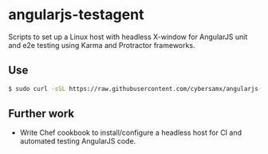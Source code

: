 angularjs-testagent
===================

Scripts to set up a Linux host with headless X-window for AngularJS unit and e2e testing using Karma and Protractor frameworks.

## Use

```sh
$ sudo curl -sSL https://raw.githubusercontent.com/cybersamx/angularjs-testagent/master/setup-testagent.sh | bash
```

## Further work

* Write Chef cookbook to install/configure a headless host for CI and automated testing AngularJS code.
